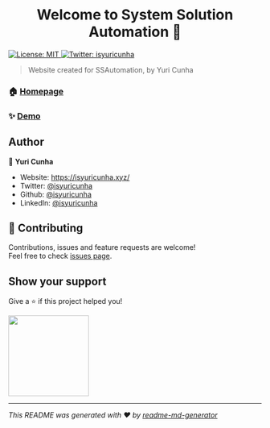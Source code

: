 <h1 align="center">Welcome to System Solution Automation 👋</h1>
<p>
  <a href="#" target="_blank">
    <img alt="License: MIT" src="https://img.shields.io/badge/License-MIT-yellow.svg" />
  </a>
  <a href="https://twitter.com/isyuricunha" target="_blank">
    <img alt="Twitter: isyuricunha" src="https://img.shields.io/twitter/follow/isyuricunha.svg?style=social" />
  </a>
</p>

> Website created for SSAutomation, by Yuri Cunha

### 🏠 [Homepage](https://www.ssautomation.com.br/)

### ✨ [Demo](https://www.ssautomation.com.br/)

## Author

👤 **Yuri Cunha**

* Website: https://isyuricunha.xyz/
* Twitter: [@isyuricunha](https://twitter.com/isyuricunha)
* Github: [@isyuricunha](https://github.com/isyuricunha)
* LinkedIn: [@isyuricunha](https://linkedin.com/in/isyuricunha)

## 🤝 Contributing

Contributions, issues and feature requests are welcome!<br />Feel free to check [issues page](https://github.com/isyuricunha/ssautomation/issues). 

## Show your support

Give a ⭐️ if this project helped you!

<a href="https://www.patreon.com/isyuricunha">
  <img src="https://c5.patreon.com/external/logo/become_a_patron_button@2x.png" width="160">
</a>

***
_This README was generated with ❤️ by [readme-md-generator](https://github.com/kefranabg/readme-md-generator)_